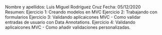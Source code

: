 Nombre y apellidos: Luis Miguel Rodríguez Cruz 
Fecha: 05/12/2020 
Resumen:  Ejercicio 1: Creando modelos en MVC
          Ejercicio 2: Trabajando con formularios 
          Ejercicio 3: Validando aplicaicones MVC - Como validar entradas de usuario con Data Annotations.
          Ejercicio 4: Validando aplicaicones MVC - Como añadir validaciones personalizadas.
